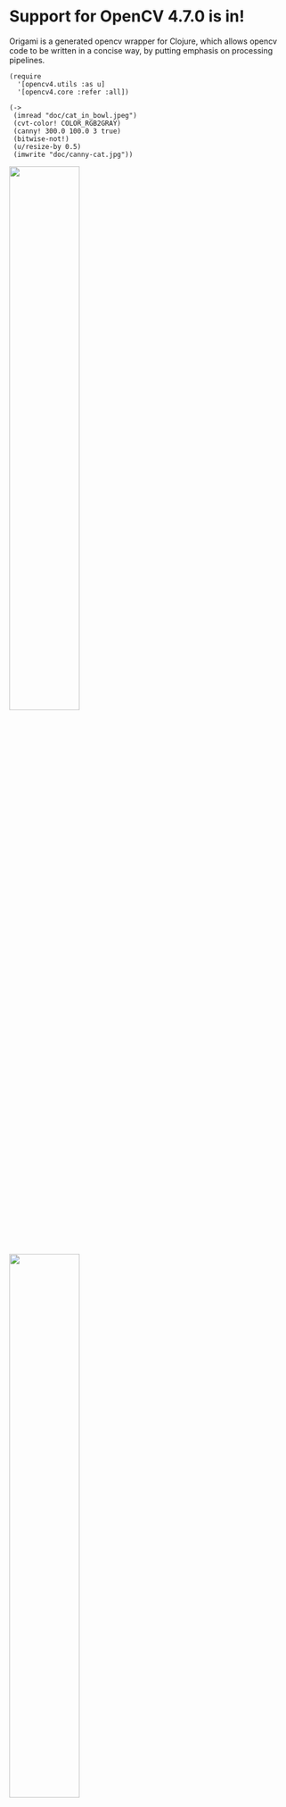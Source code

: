 


# Support for OpenCV 4.7.0 is in!

Origami is a generated opencv wrapper for Clojure, which allows opencv code to be written in a concise way, by putting emphasis on processing pipelines.


```
(require
  '[opencv4.utils :as u]
  '[opencv4.core :refer :all])

(->
 (imread "doc/cat_in_bowl.jpeg")
 (cvt-color! COLOR_RGB2GRAY)
 (canny! 300.0 100.0 3 true)
 (bitwise-not!)
 (u/resize-by 0.5)
 (imwrite "doc/canny-cat.jpg"))
```

<img src="doc/cat_in_bowl.jpeg" width="50%" height="50%"/>

<img src="doc/canny-cat.jpg" width="50%" height="50%"/>

# Origami ecosystem

<img src="doc/origami-layout.svg"/>

# Books on using Origami

[Java Image Processing Recipes: With OpenCV and JVM](http://a.co/3iImWz7) published by Apress will show you all the tricks to play and produce art and understand the underlying concepts of origami.

<img src="doc/book.jpg" width="25%" height="25%"/>


[Real-Time IoT Imaging with Deep Neural Networks: Using Java on the Raspberry Pi 4 ](https://www.amazon.com/Real-Time-Imaging-Deep-Neural-Networks/dp/1484257219/ref=sr_1_1)

<img src="doc/book2.jpg" width="25%" height="25%"/>

# Getting Started 

## Required Software to install

If you do not have one, [download](https://www.oracle.com/technetwork/java/javase/downloads/jdk8-downloads-2133151.html) and install a Java Development Kit.

Even better, we recommend using [sdkman](https://sdkman.io/):

```
sdk install java 8.0.242-zulu
```

Origami is [tested](https://travis-ci.org/hellonico/origami) on most major Java Virtual Machines for compatibility.

## 2 minutes intro: using clj

If you already have the clojure CLI, clj, installed then you can be ready in 2 minutes.

In a new folder, create the deps.edn file:

```
{:mvn/repos
   {"vendredi" {:url "https://repository.hellonico.info/repository/hellonico/"}}
 :deps 
   { origami {:mvn/version "4.7.0-0"}}}
```

Start a repl:

```
clj 
```

Require the two most used origami namespaces:

```
   (require
    '[opencv4.utils :as u]
    '[opencv4.core :refer :all])
```

Finally, here is a short snippet to download an image from a url, resize it and store it to the local file system.

```
(-> "https://raw.githubusercontent.com/hellonico/origami/master/doc/cat_in_bowl.jpeg"
    (u/mat-from-url)
    (u/resize-by 0.3)
    (u/imshow "cat.jpg"))
```

You'll get a cat in your own bowl:

<img src="doc/cat_in_bowl.jpeg" width="30%" height="30%"/>

You also would know you can also directly load, turn to gray, and change the size with:

```
(-> "https://raw.githubusercontent.com/hellonico/origami/master/doc/cat_in_bowl.jpeg"
    (u/mat-from-url IMREAD_REDUCED_GRAYSCALE_4)
    (imwrite "cat.jpg"))
```

<img src="doc/cat_in_bowl_bw.jpeg"  width="25%" height="25%"/>


Or if you want to show it in a frame instead of writing to a file:

```
(-> "https://raw.githubusercontent.com/hellonico/origami/master/doc/cat_in_bowl.jpeg"
    (u/mat-from-url IMREAD_REDUCED_GRAYSCALE_4)
    (u/imshow))
```


## Scripting with inlein

This is one of the best way to do computer vision scripting. You can install [inlein](http://inlein.org/) which will handle the clojure scripting for you. 

Parameters for memory and dependencies are added at the top of the file, and the code itself is inline within the script. 

```clojure
#!/usr/bin/env inlein
'{:jvm-opts ["-XX:+TieredCompilation" "-XX:TieredStopAtLevel=1" "-Xverify:none"]
  :dependencies [[org.clojure/clojure "1.10.0"][origami "4.7.0-0"]]}

(require '[opencv4.core :refer [VERSION]]) 
(println "Using OpenCV Version: " VERSION "...")
```

This is very useful for IoT/Raspberry testing.

For example, the below starts a video stream with some real-time transformation.

```
#!/usr/bin/env inlein

'{:dependencies [[org.clojure/clojure "1.10.0"][origami/origami "4.7.0-0"]]}

(ns opencv4.webcam
  (:require
    [opencv4.core :refer :all]
    [opencv4.utils :as u]))

 (u/simple-cam-window 
   (fn [buffer]
   (u/resize-by buffer 0.4)
   (let [ output (new-mat) bottom (-> buffer clone (flip! -1)) ]
    (-> buffer (cvt-color! COLOR_RGB2GRAY) (cvt-color! COLOR_GRAY2RGB))
    (put-text buffer (str (java.util.Date.)) (new-point 10 50) FONT_HERSHEY_PLAIN 1 (new-scalar 255 255 0) 1)
    (vconcat [buffer bottom] output)
    output)))
```

In the same way, the below performs Object Detection using Yolo Tiny on a video stream.

```
#!/usr/bin/env inlein
'{:dependencies [[org.clojure/clojure "1.10.0"][origami-dnn "0.1.13"]]}

(ns demo.yolo.cam
  (:require   [origami-dnn.net.yolo :as yolo]
                     [origami-dnn.draw :as d]
                     [opencv4.dnn.core :as origami-dnn]
                     [opencv4.utils :as u]))

   (let [[net _ labels] 
     (origami-dnn/read-net-from-repo "networks.yolo:yolov3-tiny:1.0.0")]
			  (u/simple-cam-window
			  {:frame {:fps true}}
			   (fn [buffer]
			     (-> buffer 
						     (yolo/find-objects net) 
						     (d/blue-boxes! labels) ))))
```

## Using Leiningen, working in Clojure

Create a brand new origami based project using the [clj-opencv](https://github.com/hellonico/clj-opencv) Leiningen project template

```
# install the sample
lein new clj-opencv hello-origami

# change directory
cd hello-origami

# run the template simple example
lein run

# or using clj 
clj -m opencv4.ok
# 
clj -m opencv4.lena
```

Some examples are included in the project template.
Origami Setup Check (including OpenCV native dependencies check)

```
lein run -m opencv4.ok
```

Some Simple OpenCV transformation using origami

```
lein run -m opencv4.simple
```

A more advanced set of imaging transformation.

```
lein run -m opencv4.tutorial
```

Webcam Sample

```
lein run -m opencv4.videosample
```

## Using Leiningen, working in Java

```
# install the sample
lein new jvm-opencv java-origami

cd java-origami
lein run 
```


## Jupyter Notebook

The lein-jupyter plugin is added to the project.clj, so if you have followed the installation steps for lein-jupyter, you should have an integrated working jupyter notebook.
```
lein jupyter notebook
```

![](doc/jupyter.png)



## Gorilla Based Notebook

> This is about to be deprecated in favor of jupyter notebooks ...

The gorilla plugin is included in the project template. 

```
lein notebook

# or without samples and just the docker image
docker run -it -p10000:10000 hellonico/origami lein notebook
```
Two notebooks are included in the project template:

- [http://0.0.0.0:10000/worksheet.html?filename=notes/practice.clj](http://0.0.0.0:10000/worksheet.html?filename=notes/practice.clj)
- [http://0.0.0.0:10000/worksheet.html?filename=notes/empty.clj](http://0.0.0.0:10000/worksheet.html?filename=notes/empty.clj)


## origami-starter-clojure

A copy of the samples can also be cloned from a generated project.

```
git clone https://github.com/hellonico/origami_samples.git
```

## origami-starter-java project

Checkout this repository and get started in Java straight away.

```
git clone https://github.com/hellonico/opencv-java-template.git
```


## Docker official image

```
# default run with lein
docker run -it hellonico/origami lein run

# official image and custom src folder using clj
docker run -it -v <path_to_local_src>:/usr/src/app/src  hellonico/origami clojure -m <your_custom_namespace>

# start the gorilla notebook
docker run -it -p10000:10000 hellonico/origami lein notebook

# with the official image and clj
docker run -it hellonico/origami clojure -m opencv4.ok
docker run -it hellonico/origami clojure -m opencv4.simple

# official image and custom src folder
docker run -it -v <path_to_local_src>:/usr/src/app/src hellonico/origami clj -m <your_custom_namespace>
```

## Using sbt and scala

```
mkdir scallop
cd scallop
sbt new hellonico/origami-starter-scala.g8
```

```
# Show List of Main Target in the templates
sbt 'show discoveredMainClasses' 
```

```
# Display an OpenCV Mat 
sbt 'runMain JustMat'
# Apply Canny Fiter on an Image
sbt 'runMain CannyFast <image_url>'
# Run a webcam with a cartoon filter
sbt 'runMain CartoonCam'
```

## electron based IDE

An experimental self-contained native application for windows and osx can be downloaded from the following project:

https://github.com/hellonico/origami-electron/releases

<img src="doc/electron-osx.png" width="50%" height="50%"/>

<img src="doc/electron-windows.png" width="50%" height="50%"/>



## Running on AWS with Amazon Lambdas

The [origami-aws-lambdas](https://github.com/hellonico/origami-aws-lambdas) has everything included to get you started deploying your lambdas.

Basically, writer a handler as shown below:

```clojure
(ns lando.origami
    (:require [opencv4.core :refer :all])
    (:gen-class
      :methods [^:static [handler [String] String]]))

(defn -handler [s]
   (str "Using OpenCV Version: " VERSION ".."))
```

## Create super fast native binaries using Bazel

See how the build tool [Bazel](https://bazel.build/) can help you creating binaries based on standard Origami code.

```
git clone git@github.com:hellonico/origami-bazel.git
```

Build the main application by running:

```
$ bazel build :origami-check
```

Test the code by running:

```
$ bazel test :tests
```

Finally, run the application by running

```
$ ./bazel-bin/origami-check
```

### Compare speed


here we compare the speed of ok.clj executed with inlein
```
$ time ./ok.clj 
Loaded:opencv_java420
Using OpenCV Version:  4.2.0 ...

real	0m3.093s
user	0m2.326s
sys	0m0.552s
```

And, almost the same code executed via a bazel created binary:
```
time ./bazel-bin/origami-check
Loaded:opencv_java420
[  1,   0,   0;
   0,   1,   0;
   0,   0,   1]

real	0m0.786s
user	0m0.618s
sys	0m0.256s
```

> Note that the speed of the image processing is unaffected, only the start speed of the program is.
>

### Other bazel based demo applications

- *origami-check*: load and display an opencv mat
- *origami-webcam*: run the webcam
- *origami-greycam*: run the webcam with an extra origami filter to turn the stream to grey 
- *origami-cartooncam*: run the webcam with an extra origami filter to cartoonify the stream
- *origami-yolocam*: run the webcam with yolo detection

# Samples

## in clojure ...

For many, many more examples, you can also clone and check the [https://github.com/hellonico/opencv-fun](opencv-fun) repository:

```
git clone https://github.com/hellonico/opencv-fun.git
```

## in java ...

```
git clone https://github.com/hellonico/opencv4_java_tutorial.git
```

## in kotlin ...

*Use the java_tutorial project for now.*

## in scala ...

*Use the scala template for now.*

## in android ...

*Use the Android Starter Template for now.*

## with javacv ...

There is a starter project showing basic computer vision steps using [javacv](https://github.com/bytedeco/javacv) compiled binaries.

```bash
git clone https://github.com/hellonico/origami-javacv.git
```

### Using Leiningen, the following examples/aliases are available:

-  [clj.webcam](https://github.com/hellonico/origami-javacv/blob/master/src/webcam.clj)
-  [clj.hello](https://github.com/hellonico/origami-javacv/blob/master/src/hello.clj)
-  [clj.smooth](https://github.com/hellonico/origami-javacv/blob/master/src/smooth.clj)
-  [clj.contours](https://github.com/hellonico/origami-javacv/blob/master/src/contours.clj)
-  [java.hello](https://github.com/hellonico/origami-javacv/blob/master/java/HelloCv.java)
-  [java.contour](https://github.com/hellonico/origami-javacv/blob/master/java/ContourCv.java)
-  [java.hough](https://github.com/hellonico/origami-javacv/blob/master/java/HoughLines.java)

### For example, run a webcam using JavaCV APIs.

```
(ns webcam
  (:import [org.bytedeco.javacv FrameGrabber CanvasFrame]))

(defn -main [& args]
  (let [grabber (FrameGrabber/createDefault 0)
        canvas (if (first args) (CanvasFrame. "Marcel" 0 nil) (CanvasFrame. "Webcam")) ]
    (.start grabber)
    (while (.isVisible canvas)
      (.showImage canvas (.grab grabber)))
    (.close grabber)))
```

# Deep Neural Network

## Tensorflow and Caffee Models..

There is now a [sibling project](https://github.com/hellonico/origami-dnn) showing how to use a caffee based network to identify object with origami and [mxnet](http://mxnet.incubator.apache.org/).

![](doc/detected.jpg) 

## Apache MxNET

There is a sample origami-mxnet project at https://github.com/hellonico/origami-mxnet, showing an integration of the two on a neural style network "image tranfer".

![](doc/mxnet.png)



# OpenCV compatibility Matrix

| Distribution    | Version    | Status | Comments                |
| --------------- | ---------- | :----: | ----------------------- |
| OSX             | Mojave     |   o    |                         |
| Windows         | 10         |   o    |                         |
| Linux           | glibc 2.19 |   o    |                         |
| Arm / Raspberry |            |   o    | No extra opencv modules |
| Arm64           |            |   o    | No extra opencv modules |
| Old Debian      | glibc 2.19 |   o    |                         |
| Android         | glibc 2.19 |   △    | Using precompiled, WIP  |

# Troubleshooting

## note to run on Apple/M1

Origami is using OpenCV behind the scenes, with a required version for the running CPU. This does not run well with default settings from sdkman, which is uses rosetta to translate intruction and thus, tells the JDK that the CPU is x64 instead of the expected m1. 

You can check this stackoverflow [java-jdk-for-apple-m1-chip](https://stackoverflow.com/questions/64788005/java-jdk-for-apple-m1-chip).
To fix this, basically, edit the sdkman config, making sure sdkman_rosetta2_compatible is set to false.

```bash
~> cat .sdkman/etc/config
sdkman_auto_answer=false
sdkman_auto_selfupdate=false
sdkman_insecure_ssl=false
sdkman_curl_connect_timeout=7
sdkman_curl_max_time=10
sdkman_beta_channel=false
sdkman_debug_mode=false
sdkman_colour_enable=true
sdkman_auto_env=false
sdkman_auto_complete=true

sdkman_rosetta2_compatible=false
```


## linux: video stream doesn't start

To get the stream from the webcam running, you would need the extra libv4l library on your system.

```
apt-get install libv4l-dev
```

or

```
pacman -S libv4l
```

## Ubuntu 14

... has a very outdated libstdc++, and the libopencv_java won't load. To install a newer libstdc++, you can try the following: (taken from: Stck

```
sudo add-apt-repository ppa:ubuntu-toolchain-r/test
sudo apt update
sudo apt-get install libstdc++6 
```

## Let's Encrypt Certificates

We are using [let's encrypt](https://letsencrypt.org/) for certificates to host the depending binaries. Old JDK versions (for example 1.8.80) are missing the root letsencrypt certificate and so the java runtime cannot validate our certificate.
To solve this, update to a recent version of the Java Development Kit.

```
Resolving javax.net.ssl.SSLHandshakeException: sun.security.validator.ValidatorException: PKIX path building failed Error?
```

[Resolving javax.net.ssl.SSLHandshakeException](https://stackoverflow.com/questions/9619030/resolving-javax-net-ssl-sslhandshakeexception-sun-security-validator-validatore/47952835#47952835)


# License

Copyright @Nicolas Modrzyk - 2017-2021
Eclipse Public License 